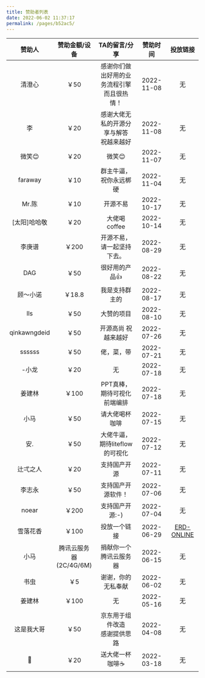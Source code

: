 ```yaml
---
title: 赞助者列表
date: 2022-06-02 11:37:17
permalink: /pages/b52ac5/
---
```




|    赞助人    |       赞助金额/设备        |         TA的留言/分享          |  赞助时间  |                   投放链接                    |
| :----------: | :------------------------: |:-------------------------:| :--------: | :-------------------------------------------: |
|    清澄心    |            ￥50            | 感谢你们做出好用的业务流程引擎<br>而且很热情！ | 2022-11-08 |                      无                       |
|      李      |            ￥20            |   感谢大佬无私的开源分享与解答<br>祝越来越好    | 2022-11-08 |                      无                       |
|    微笑😊     |            ￥20            |           微笑😊            | 2022-11-07 |                      无                       |
|   faraway    |            ￥10            |        群主牛逼，祝你永远梆硬        | 2022-11-04 |                      无                       |
|    Mr.陈     |            ￥10            |           开源不易            | 2022-10-17 |                      无                       |
| [太阳]哈哈敬 |            ￥20            |         大佬喝coffee         | 2022-10-14 |                      无                       |
|    李庚谱    |           ￥200            |       开源不易，请一起坚持下去。       | 2022-08-29 |                      无                       |
|     DAG      |            ￥50            |         很好用的产品👍          | 2022-08-22 |                      无                       |
|   顾～小诺   |           ￥18.8           |          我是支持群主的          | 2022-08-17 |                      无                       |
|     lls      |            ￥50            |           大赞的项目           | 2022-08-10 |                      无                       |
| qinkawngdeid |            ￥50            |        开源高尚 祝越来越好         | 2022-07-26 |                      无                       |
|    ssssss    |            ￥50            |           佬，菜，带           | 2022-07-21 |                      无                       |
|    -小龙     |            ￥20            |             无             | 2022-07-18 |                      无                       |
|    姜建林    |           ￥100            |      PPT真棒，期待可视化前端编排      | 2022-07-18 |                      无                       |
|     小马     |            ￥50            |          请大佬喝杯咖啡          | 2022-07-15 |                      无                       |
|     安.      |            ￥50            |    大佬牛逼，期待liteflow的可视化    | 2022-07-12 |                      无                       |
|   辻弌之人   |            ￥20            |          支持国产开源           | 2022-07-11 |                      无                       |
|    李志永    |            ￥50            |         支持国产开源软件！         | 2022-07-06 |                      无                       |
|    noear     |           ￥200            |         支持国产开源:-)         | 2022-07-04 |                      无                       |
|   雪落花香   |           ￥100            |          投放一个链接           | 2022-06-29 | [ERD-ONLINE](https://portal.zerocode.net.cn/) |
|     小马     | 腾讯云服务器<br>(2C/4G/6M) |        捐献你一个腾讯云服务器        | 2022-06-15 |                      无                       |
|     书虫     |            ￥5             |         谢谢，你的无私奉献         | 2022-06-02 |                      无                       |
|    姜建林    |           ￥100            |             无             | 2022-05-16 |                      无                       |
|  这是我大哥  |            ￥50            |    京东用于组件改造<br>感谢提供思路     | 2022-04-08 |                      无                       |
|      🎱       |            ￥20            |         送大佬一杯咖啡☕️         | 2022-03-18 |                      无                       |



